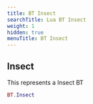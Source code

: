 ```yaml
---
title: BT Insect
searchTitle: Lua BT Insect
weight: 1
hidden: true
menuTitle: BT Insect
---
```

## Insect

This represents a Insect BT
```lua
BT.Insect
```